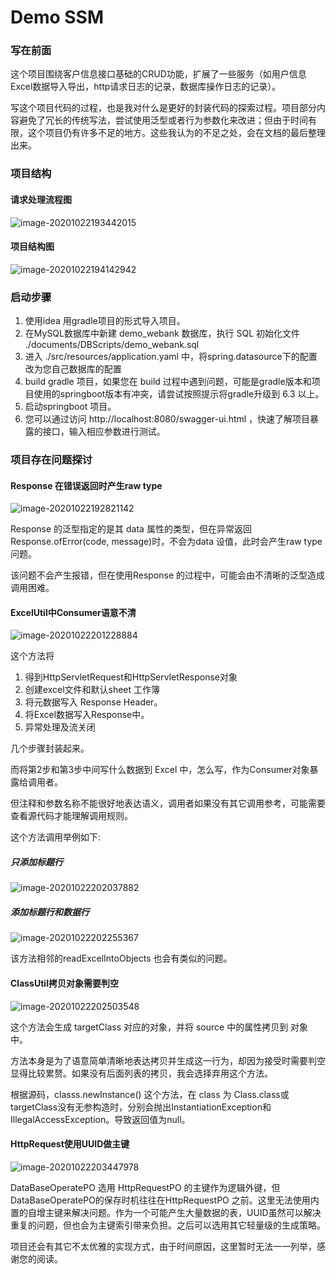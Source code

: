 # Demo SSM

### 写在前面

这个项目围绕客户信息接口基础的CRUD功能，扩展了一些服务（如用户信息Excel数据导入导出，http请求日志的记录，数据库操作日志的记录）。

写这个项目代码的过程，也是我对什么是更好的封装代码的探索过程。项目部分内容避免了冗长的传统写法，尝试使用泛型或者行为参数化来改进；但由于时间有限，这个项目仍有许多不足的地方。这些我认为的不足之处，会在文档的最后整理出来。

### 项目结构

#### 请求处理流程图

![image-20201022193442015](http://47.108.68.81/webank-demo/image-20201022193442015.png)

#### 项目结构图

![image-20201022194142942](http://47.108.68.81/webank-demo/image-20201022194142942.png)

### 启动步骤

1. 使用idea 用gradle项目的形式导入项目。
2. 在MySQL数据库中新建 demo_webank 数据库，执行 SQL 初始化文件 ./documents/DBScripts/demo_webank.sql
3. 进入 ./src/resources/application.yaml 中，将spring.datasource下的配置改为您自己数据库的配置
4. build gradle 项目，如果您在 build 过程中遇到问题，可能是gradle版本和项目使用的springboot版本有冲突，请尝试按照提示将gradle升级到 6.3 以上。
5. 启动springboot 项目。
6. 您可以通过访问 http://localhost:8080/swagger-ui.html ，快速了解项目暴露的接口，输入相应参数进行测试。

### 项目存在问题探讨

#### Response 在错误返回时产生raw type

 ![image-20201022192821142](http://47.108.68.81/webank-demo/image-20201022192821142.png)

Response 的泛型指定的是其 data 属性的类型，但在异常返回 Response.ofError(code, message)时，不会为data 设值，此时会产生raw type问题。

该问题不会产生报错，但在使用Response 的过程中，可能会由不清晰的泛型造成调用困难。

#### ExcelUtil中Consumer语意不清

![image-20201022201228884](http://47.108.68.81/webank-demo/image-20201022201228884.png)

这个方法将

1. 得到HttpServletRequest和HttpServletResponse对象
2. 创建excel文件和默认sheet 工作簿
3. 将元数据写入 Response Header。
4. 将Excel数据写入Response中。
5. 异常处理及流关闭

几个步骤封装起来。

而将第2步和第3步中间写什么数据到 Excel 中，怎么写，作为Consumer对象暴露给调用者。

但注释和参数名称不能很好地表达语义，调用者如果没有其它调用参考，可能需要查看源代码才能理解调用规则。

这个方法调用举例如下:

##### 只添加标题行

![image-20201022202037882](http://47.108.68.81/webank-demo/image-20201022202037882.png)

##### 添加标题行和数据行

![image-20201022202255367](http://47.108.68.81/webank-demo/image-20201022202255367.png)

该方法相邻的readExcelIntoObjects 也会有类似的问题。

#### ClassUtil拷贝对象需要判空

![image-20201022202503548](http://47.108.68.81/webank-demo/image-20201022202503548.png)

这个方法会生成 targetClass 对应的对象，并将 source 中的属性拷贝到 对象中。

方法本身是为了语意简单清晰地表达拷贝并生成这一行为，却因为接受时需要判空显得比较累赘。如果没有后面列表的拷贝，我会选择弃用这个方法。

根据源码，classs.newInstance() 这个方法，在 class 为 Class.class或 targetClass没有无参构造时，分别会抛出InstantiationException和IllegalAccessException。导致返回值为null。

#### HttpRequest使用UUID做主键

![image-20201022203447978](http://47.108.68.81/webank-demo/image-20201022203447978.png)

DataBaseOperatePO 选用 HttpRequestPO 的主键作为逻辑外键，但DataBaseOperatePO的保存时机往往在HttpRequestPO 之前。这里无法使用内置的自增主键来解决问题。作为一个可能产生大量数据的表，UUID虽然可以解决重复的问题，但也会为主键索引带来负担。之后可以选用其它轻量级的生成策略。



项目还会有其它不太优雅的实现方式，由于时间原因，这里暂时无法一一列举，感谢您的阅读。